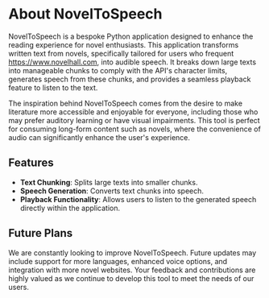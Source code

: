 # About NovelToSpeech

NovelToSpeech is a bespoke Python application designed to enhance the reading experience for novel enthusiasts. This application transforms written text from novels, specifically tailored for users who frequent https://www.novelhall.com, into audible speech. It breaks down large texts into manageable chunks to comply with the API's character limits, generates speech from these chunks, and provides a seamless playback feature to listen to the text.

The inspiration behind NovelToSpeech comes from the desire to make literature more accessible and enjoyable for everyone, including those who may prefer auditory learning or have visual impairments. This tool is perfect for consuming long-form content such as novels, where the convenience of audio can significantly enhance the user's experience.

## Features

- **Text Chunking**: Splits large texts into smaller chunks.
- **Speech Generation**: Converts text chunks into speech.
- **Playback Functionality**: Allows users to listen to the generated speech directly within the application.

## Future Plans

We are constantly looking to improve NovelToSpeech. Future updates may include support for more languages, enhanced voice options, and integration with more novel websites. Your feedback and contributions are highly valued as we continue to develop this tool to meet the needs of our users.